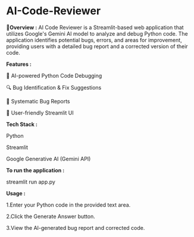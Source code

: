 # AI-Code-Reviewer
**📌Overview :**
AI Code Reviewer is a Streamlit-based web application that utilizes Google's Gemini AI model to analyze and debug Python code. The application identifies potential bugs, errors, and areas for improvement, providing users with a detailed bug report and a corrected version of their code.

**Features :**

🚀 AI-powered Python Code Debugging

🔍 Bug Identification & Fix Suggestions

📜 Systematic Bug Reports

🎨 User-friendly Streamlit UI


**Tech Stack :**

Python

Streamlit

Google Generative AI (Gemini API)

**To run the application :**

streamlit run app.py

**Usage :**

1.Enter your Python code in the provided text area.

2.Click the Generate Answer button.

3.View the AI-generated bug report and corrected code.

